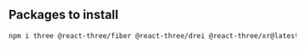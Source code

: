 ## Packages to install

```sh
npm i three @react-three/fiber @react-three/drei @react-three/xr@latest
```